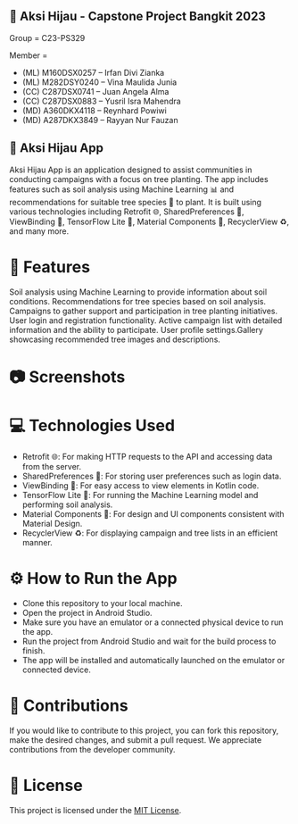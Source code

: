 ## 👥 Aksi Hijau - Capstone Project Bangkit 2023
Group = C23-PS329 

Member =
- (ML) M160DSX0257 –  Irfan Divi Zianka 
- (ML) M282DSY0240 – Vina Maulida Junia 
- (CC)  C287DSX0741 – Juan Angela Alma 
- (CC)  C287DSX0883 – Yusril Isra Mahendra 
- (MD) A360DKX4118 – Reynhard Powiwi 
- (MD) A287DKX3849 – Rayyan Nur Fauzan 


## 🌳 Aksi Hijau App
Aksi Hijau App is an application designed to assist communities in conducting campaigns with a focus on tree planting. The app includes features such as soil analysis using Machine Learning 📊 and recommendations for suitable tree species 🌱 to plant. It is built using various technologies including Retrofit 🌐, SharedPreferences 🔐, ViewBinding 🔗, TensorFlow Lite 🧠, Material Components 💎, RecyclerView ♻️, and many more.

# 🚀 Features
Soil analysis using Machine Learning to provide information about soil conditions. Recommendations for tree species based on soil analysis. Campaigns to gather support and participation in tree planting initiatives. User login and registration functionality. Active campaign list with detailed information and the ability to participate. User profile settings.Gallery showcasing recommended tree images and descriptions.

# 📷 Screenshots
<!-- Add screenshots of the application here -->
<!-- Example: -->
<!-- ![Screenshot 1](screenshots/screenshot1.png) -->
<!-- ![Screenshot 2](screenshots/screenshot2.png) -->

# 💻 Technologies Used
- Retrofit 🌐: For making HTTP requests to the API and accessing data from the server.
- SharedPreferences 🔐: For storing user preferences such as login data.
- ViewBinding 🔗: For easy access to view elements in Kotlin code.
- TensorFlow Lite 🧠: For running the Machine Learning model and performing soil analysis.
- Material Components 💎: For design and UI components consistent with Material Design.
- RecyclerView ♻️: For displaying campaign and tree lists in an efficient manner.
  
# ⚙️ How to Run the App
- Clone this repository to your local machine.
- Open the project in Android Studio.
- Make sure you have an emulator or a connected physical device to run the app.
- Run the project from Android Studio and wait for the build process to finish.
- The app will be installed and automatically launched on the emulator or connected device.
 
# 🤝 Contributions
If you would like to contribute to this project, you can fork this repository, make the desired changes, and submit a pull request. We appreciate contributions from the developer community.

# 📄 License
This project is licensed under the [MIT License](LICENSE).
